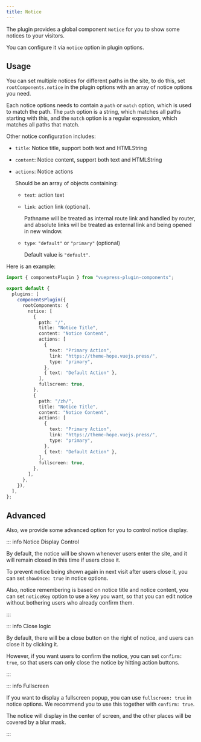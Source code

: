 ```yaml
---
title: Notice
---
```


The plugin provides a global component `Notice` for you to show some notices to your visitors.

You can configure it via `notice` option in plugin options.

<!-- more -->

## Usage

You can set multiple notices for different paths in the site, to do this, set `rootComponents.notice` in the plugin options with an array of notice options you need.

Each notice options needs to contain a `path` or `match` option, which is used to match the path. The `path` option is a string, which matches all paths starting with this, and the `match` option is a regular expression, which matches all paths that match.

Other notice configuration includes:

- `title`: Notice title, support both text and HTMLString
- `content`: Notice content, support both text and HTMLString
- `actions`: Notice actions

  Should be an array of objects containing:

  - `text`: action text
  - `link`: action link (optional).

    Pathname will be treated as internal route link and handled by router, and absolute links will be treated as external link and being opened in new window.

  - `type`: `"default"` or `"primary"` (optional)

    Default value is `"default"`.

Here is an example:

```ts
import { componentsPlugin } from "vuepress-plugin-components";

export default {
  plugins: [
    componentsPlugin({
      rootComponents: {
        notice: [
          {
            path: "/",
            title: "Notice Title",
            content: "Notice Content",
            actions: [
              {
                text: "Primary Action",
                link: "https://theme-hope.vuejs.press/",
                type: "primary",
              },
              { text: "Default Action" },
            ],
            fullscreen: true,
          },
          {
            path: "/zh/",
            title: "Notice Title",
            content: "Notice Content",
            actions: [
              {
                text: "Primary Action",
                link: "https://theme-hope.vuejs.press/",
                type: "primary",
              },
              { text: "Default Action" },
            ],
            fullscreen: true,
          },
        ],
      },
    }),
  ],
};
```

## Advanced

Also, we provide some advanced option for you to control notice display.

::: info Notice Display Control

By default, the notice will be shown whenever users enter the site, and it will remain closed in this time if users close it.

To prevent notice being shown again in next visit after users close it, you can set `showOnce: true` in notice options.

Also, notice remembering is based on notice title and notice content, you can set `noticeKey` option to use a key you want, so that you can edit notice without bothering users who already confirm them.

:::

::: info Close logic

By default, there will be a close button on the right of notice, and users can close it by clicking it.

However, if you want users to confirm the notice, you can set `confirm: true`, so that users can only close the notice by hitting action buttons.

:::

::: info Fullscreen

If you want to display a fullscreen popup, you can use `fullscreen: true` in notice options. We recommend you to use this together with `confirm: true`.

The notice will display in the center of screen, and the other places will be covered by a blur mask.

:::
